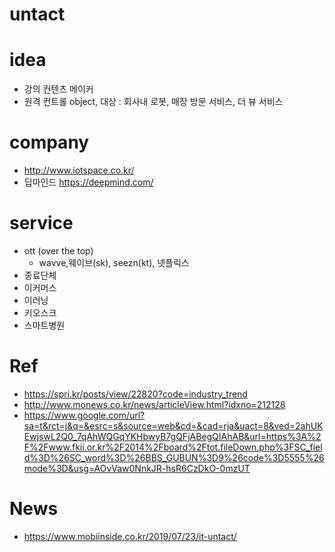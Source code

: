 # untact

# idea 
- 강의 컨텐츠 메이커 
- 원격 컨트롤 object, 대상 : 회사내 로봇, 매장 방문 서비스, 더 뷰 서비스  

# company 
- http://www.iotspace.co.kr/
- 딥마인드 https://deepmind.com/

# service  
- ott (over the top)
  - wavve,웨이브(sk), seezn(kt), 넷플릭스 
- 종료단체 
- 이커머스 
- 이러닝 
- 키오스크
- 스마트병원 

# Ref
- https://spri.kr/posts/view/22820?code=industry_trend
- http://www.monews.co.kr/news/articleView.html?idxno=212128
- https://www.google.com/url?sa=t&rct=j&q=&esrc=s&source=web&cd=&cad=rja&uact=8&ved=2ahUKEwjswL2Q0_7qAhWQGqYKHbwyB7gQFjABegQIAhAB&url=https%3A%2F%2Fwww.fkii.or.kr%2F2014%2Fboard%2Ftot.fileDown.php%3FSC_field%3D%26SC_word%3D%26BBS_GUBUN%3D9%26code%3D5555%26mode%3D&usg=AOvVaw0NnkJR-hsR6CzDkO-0mzUT

# News
- https://www.mobiinside.co.kr/2019/07/23/it-untact/
